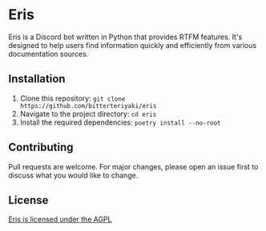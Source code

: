 # Eris

Eris is a Discord bot written in Python that provides RTFM features. It's
designed to help users find information quickly and efficiently from various
documentation sources.

## Installation

1. Clone this repository: `git clone https://github.com/bitterteriyaki/eris`
2. Navigate to the project directory: `cd eris`
3. Install the required dependencies: `poetry install --no-root`

## Contributing

Pull requests are welcome. For major changes, please open an issue first to
discuss what you would like to change.

## License

[Eris is licensed under the AGPL](https://www.gnu.org/licenses/agpl-3.0.en.html)
